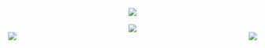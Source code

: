 <div align = "center"> <img src = "https://discord.c99.nl/widget/theme-4/<Ur_Discord_ID>.png"> </div>
<br>
<div align="center"><img src="https://github-profile-trophy.vercel.app/?username=tagotron223&theme=dracula"></div>
<img align="left" src="https://github-readme-stats.vercel.app/api?username=<Ur_Github_name>&theme=tokyonight"><img align="right" src="https://discord.c99.nl/widget/theme-2/732597393446404106.png">
<br>
